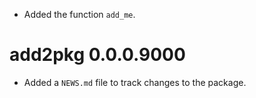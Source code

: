 * Added the function `add_me`.

# add2pkg 0.0.0.9000

* Added a `NEWS.md` file to track changes to the package.
